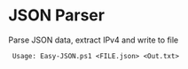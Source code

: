 # JSON Parser
Parse JSON data, extract IPv4 and write to file

` Usage: Easy-JSON.ps1 <FILE.json> <Out.txt>`

